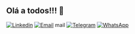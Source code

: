 ## Olá a todos!!! 👋

[![Linkedin](https://img.shields.io/badge/LinkedIn-0077B5?style=for-the-badge&logo=linkedin&logoColor=white)](https://www.linkedin.com/in/igor-rafael-mol-rodrigues/)
[![Email](https://img.shields.io/badge/Gmail-D14836?style=for-the-badge&logo=gmail&logoColor=white)](igor.mol2013@gmail.com)
mail
[![Telegram](https://img.shields.io/badge/Telegram-2CA5E0?style=for-the-badge&logo=telegram&logoColor=white)]((35)984521975)
[![WhatsApp](https://img.shields.io/badge/WhatsApp-25D366?style=for-the-badge&logo=whatsapp&logoColor=white)]((35)984521975)
